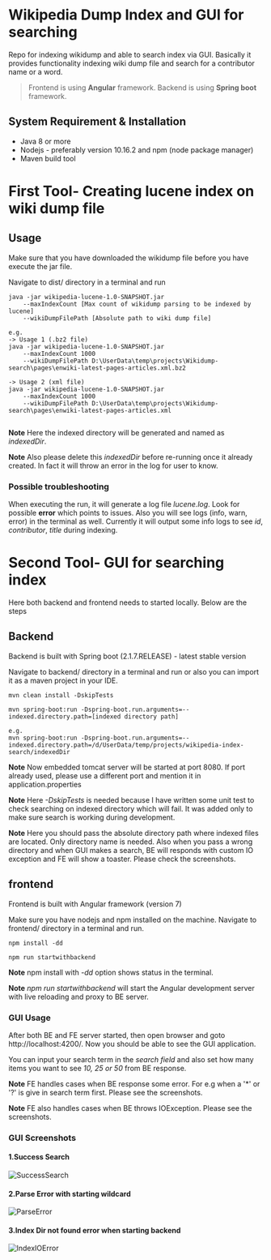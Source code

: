 # Wikipedia Dump Index and GUI for searching
Repo for indexing wikidump and able to search index via GUI. Basically it provides functionality indexing wiki dump file
and search for a contributor name or a word. 
>Frontend is using **Angular** framework.
>Backend is using **Spring boot** framework.

## System Requirement & Installation
* Java 8 or more
* Nodejs - preferably version 10.16.2 and npm (node package manager)
* Maven build tool

# First Tool- Creating lucene index on wiki dump file

## Usage
Make sure that you have downloaded the wikidump file before you have execute the jar file.

Navigate to dist/ directory in a terminal and run 
```
java -jar wikipedia-lucene-1.0-SNAPSHOT.jar
    --maxIndexCount [Max count of wikidump parsing to be indexed by lucene] 
    --wikiDumpFilePath [Absolute path to wiki dump file]

e.g.
-> Usage 1 (.bz2 file)
java -jar wikipedia-lucene-1.0-SNAPSHOT.jar 
    --maxIndexCount 1000
    --wikiDumpFilePath D:\UserData\temp\projects\Wikidump-search\pages\enwiki-latest-pages-articles.xml.bz2

-> Usage 2 (xml file)
java -jar wikipedia-lucene-1.0-SNAPSHOT.jar 
    --maxIndexCount 1000 
    --wikiDumpFilePath D:\UserData\temp\projects\Wikidump-search\pages\enwiki-latest-pages-articles.xml
    
```

**Note** Here the indexed directory will be generated and named as *indexedDir*. 

**Note** Also please delete this *indexedDir* before re-running once it already created.
In fact it will throw an error in the log for user to know. 

### Possible troubleshooting
When executing the run, it will generate a log file *lucene.log*. Look for possible **error** which points to issues.
Also you will see logs (info, warn, error) in the terminal as well. 
Currently it will output some info logs to see *id*, *contributor*, *title* during indexing.

# Second Tool- GUI for searching index
Here both backend and frontend needs to started locally. Below are the steps

## Backend
Backend is built with Spring boot (2.1.7.RELEASE) - latest stable version

Navigate to backend/ directory in a terminal and run or also you can import it as a maven project in your IDE.

```
mvn clean install -DskipTests

mvn spring-boot:run -Dspring-boot.run.arguments=--indexed.directory.path=[indexed directory path]

e.g.
mvn spring-boot:run -Dspring-boot.run.arguments=--indexed.directory.path=/d/UserData/temp/projects/wikipedia-index-search/indexedDir
```

**Note** Now embedded tomcat server will be started at port 8080. 
If port already used, please use a different port and mention it in application.properties

**Note** Here *-DskipTests* is needed because I have written some unit test to check searching on indexed directory which will fail.
It was added only to make sure search is working during development.

**Note** Here you should pass the absolute directory path where indexed files are located. Only directory name is needed.
Also when you pass a wrong directory and when GUI makes a search, BE will responds with custom IO exception and FE will
show a toaster. Please check the screenshots.

## frontend
Frontend is built with Angular framework (version 7)

Make sure you have nodejs and npm installed on the machine. 
Navigate to frontend/ directory in a terminal and run. 

```
npm install -dd

npm run startwithbackend
```

**Note** npm install with *-dd* option shows status in the terminal. 

**Note** *npm run startwithbackend* will start the Angular development server with live reloading and proxy to BE server.

### GUI Usage
After both BE and FE server started, then open browser and goto http://localhost:4200/. 
Now you should be able to see the GUI application.

You can input your search term in the *search field* and also set how many items you want to see *10, 25 or 50* from BE
response.

**Note** FE handles cases when BE response some error. For e.g when a '*' or '?' is give in search term first. Please see the screenshots.

**Note** FE also handles cases when BE throws IOException. Please see the screenshots.

### GUI Screenshots

#### 1.Success Search

![SuccessSearch](https://user-images.githubusercontent.com/7116963/63022286-d8a23800-bea2-11e9-8d11-eacbdaaab706.png)

#### 2.Parse Error with starting wildcard
![ParseError](https://user-images.githubusercontent.com/7116963/63022460-4484a080-bea3-11e9-8984-9fa3e854a8a4.png)

#### 3.Index Dir not found error when starting backend
![IndexIOError](https://user-images.githubusercontent.com/7116963/63023032-764a3700-bea4-11e9-8972-d823933b854a.png)


   
